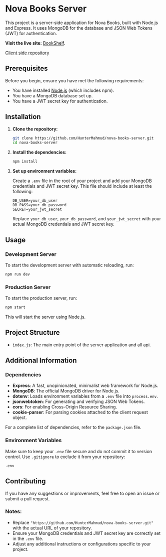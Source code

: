 # Nova Books Server

This project is a server-side application for Nova Books, built with Node.js and Express. It uses MongoDB for the database and JSON Web Tokens (JWT) for authentication.


**Visit the live site:** [BookShelf](https://nova-books.web.app/).

[Client side repository](https://github.com/HunterMahmud/nova-books-client)

## Prerequisites

Before you begin, ensure you have met the following requirements:

- You have installed [Node.js](https://nodejs.org/en/download/) (which includes npm).
- You have a MongoDB database set up.
- You have a JWT secret key for authentication.

## Installation

1. **Clone the repository:**

   ```bash
   git clone https://github.com/HunterMahmud/nova-books-server.git
   cd nova-books-server
   ```

2. **Install the dependencies:**

   ```bash
   npm install
   ```

3. **Set up environment variables:**

   Create a `.env` file in the root of your project and add your MongoDB credentials and JWT secret key. This file should include at least the following:

   ```env
   DB_USER=your_db_user
   DB_PASS=your_db_password
   SECRET=your_jwt_secret
   ```

   Replace `your_db_user`, `your_db_password`, and `your_jwt_secret` with your actual MongoDB credentials and JWT secret key.

## Usage

### Development Server

To start the development server with automatic reloading, run:

```bash
npm run dev
```

### Production Server

To start the production server, run:

```bash
npm start
```

This will start the server using Node.js.

## Project Structure

- `index.js`: The main entry point of the server application and all api.


## Additional Information

### Dependencies

- **Express**: A fast, unopinionated, minimalist web framework for Node.js.
- **MongoDB**: The official MongoDB driver for Node.js.
- **dotenv**: Loads environment variables from a `.env` file into `process.env`.
- **jsonwebtoken**: For generating and verifying JSON Web Tokens.
- **cors**: For enabling Cross-Origin Resource Sharing.
- **cookie-parser**: For parsing cookies attached to the client request object.

For a complete list of dependencies, refer to the `package.json` file.

### Environment Variables

Make sure to keep your `.env` file secure and do not commit it to version control. Use `.gitignore` to exclude it from your repository:

```plaintext
.env
```

## Contributing

If you have any suggestions or improvements, feel free to open an issue or submit a pull request.



### Notes:
- Replace `"https://github.com/HunterMahmud/nova-books-server.git"` with the actual URL of your repository.
- Ensure your MongoDB credentials and JWT secret key are correctly set in the `.env` file.
- Adjust any additional instructions or configurations specific to your project.
